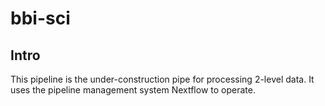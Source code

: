 # bbi-sci

## Intro
This pipeline is the under-construction pipe for processing 2-level data. It uses the pipeline management system Nextflow to operate.


